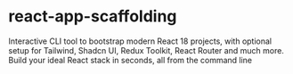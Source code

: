# react-app-scaffolding
Interactive CLI tool to bootstrap modern React 18 projects, with optional setup for Tailwind, Shadcn UI, Redux Toolkit, React Router and much more. Build your ideal React stack in seconds, all from the command line 
